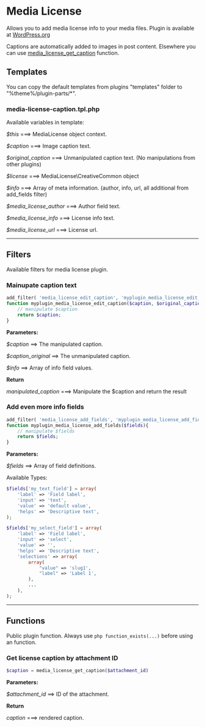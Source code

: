 # Media License

Allows you to add media license info to your media files. Plugin is available at [WordPress.org](https://wordpress.org/plugins/media-license/)

Captions are automatically added to images in post content. Elsewhere you can use [media_license_get_caption](#get-license-caption-by-attachment-id) function.


## Templates

You can copy the default templates from plugins "templates" folder to "%theme%/plugin-parts/*".

### media-license-caption.tpl.php

Available variables in template:

_$this_ ===> MediaLicense object context.

_$caption_ ===> Image caption text.

_$original_caption_ ===> Unmanipulated caption text. (No manipulations from other plugins)

_$license_ ===> MediaLicense\CreativeCommon object

_$info_ ===> Array of meta information. (author, info, url, all additional from add_fields filter)

_$media_license_author_  ===> Author field text.

_$media_license_info_ ===> License info text.

_$media_license_url_ ===> License url.


---

## Filters

Available filters for media license plugin.

### Mainupate caption text

```php
add_filter( 'media_license_edit_caption', 'myplugin_media_license_edit_caption', 10, 3);
function myplugin_media_license_edit_caption($caption, $original_caption, $info){
	// manipulate $caption
	return $caption;
}
```

**Parameters:**

_$caption_ ==> The manipulated caption.

_$caption_original_ ==> The unmanipulated caption.

_$info_ ==> Array of info field values.

**Return**

_manipulated_caption_ ===> Manipulate the $caption and return the result

### Add even more info fields

```php
add_filter( 'media_license_add_fields', 'myplugin_media_license_add_fields');
function myplugin_media_license_add_fields($fields){
	// manipulate $fields
	return $fields;
}
```

**Parameters:**

_$fields_ ==> Array of field definitions.

Available Types:

```php
$fields['my_text_field'] = array(
	'label' => 'Field label',
	'input' => 'text',
	'value' => 'default value',
	'helps' => 'Descriptive text',
);

$fields['my_select_field'] = array(
    'label' => 'Field label',
    'input' => 'select',
    'value' => '',
    'helps' => 'Descriptive text',
    'selections' => array(
        array(
            "value" => 'slug1',
            "label" => 'Label 1',
        ),
        ...
    ),
);
```

---

## Functions

Public plugin function. Always use ```php function_exists(...)``` before using an function.
 
### Get license caption by attachment ID

```php
$caption = media_license_get_caption($attachment_id)
```

**Parameters:**

_$attachment_id_ ==> ID of the attachment.

**Return**

_caption_ ===> rendered caption.
